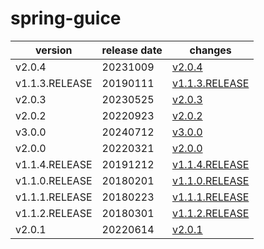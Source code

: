 # spring-guice

|    version     | release date |                    changes                     |
|----------------|--------------|------------------------------------------------|
| v2.0.4         | 20231009     | [v2.0.4](./v2.0.4-20231009.md)                 |
| v1.1.3.RELEASE | 20190111     | [v1.1.3.RELEASE](./v1.1.3.RELEASE-20190111.md) |
| v2.0.3         | 20230525     | [v2.0.3](./v2.0.3-20230525.md)                 |
| v2.0.2         | 20220923     | [v2.0.2](./v2.0.2-20220923.md)                 |
| v3.0.0         | 20240712     | [v3.0.0](./v3.0.0-20240712.md)                 |
| v2.0.0         | 20220321     | [v2.0.0](./v2.0.0-20220321.md)                 |
| v1.1.4.RELEASE | 20191212     | [v1.1.4.RELEASE](./v1.1.4.RELEASE-20191212.md) |
| v1.1.0.RELEASE | 20180201     | [v1.1.0.RELEASE](./v1.1.0.RELEASE-20180201.md) |
| v1.1.1.RELEASE | 20180223     | [v1.1.1.RELEASE](./v1.1.1.RELEASE-20180223.md) |
| v1.1.2.RELEASE | 20180301     | [v1.1.2.RELEASE](./v1.1.2.RELEASE-20180301.md) |
| v2.0.1         | 20220614     | [v2.0.1](./v2.0.1-20220614.md)                 |

